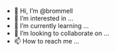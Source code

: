 - 👋 Hi, I’m @brommell
- 👀 I’m interested in ...
- 🌱 I’m currently learning ...
- 💞️ I’m looking to collaborate on ...
- 📫 How to reach me ...

<!---
brommell/brommell is a ✨ special ✨ repository because its `README.md` (this file) appears on your GitHub profile.
You can click the Preview link to take a look at your changes.
--->
